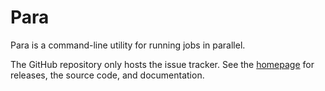 # Para

Para is a command-line utility for running jobs in parallel.

The GitHub repository only hosts the issue tracker. See the
[homepage](https://odkr.codeberg.page/para) for releases,
the source code, and documentation.
